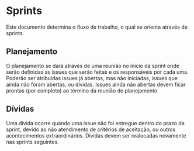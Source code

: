 # Sprints

Este documento determina o fluxo de trabalho, o qual se orienta através de sprints.

## Planejamento

O planejamento se dará através de uma reunião no início da sprint onde serão definidas as issues que serão feitas e os responsáveis por cada uma. Poderão ser atribuídas issues já abertas, mas não iniciadas, issues que ainda não foram abertas, ou dívidas. Issues ainda não abertas devem ficar prontas (por completo) ao término da reunião de planejamento

## Dívidas

Uma dívida ocorre quando uma issue não foi entregue dentro do prazo da sprint, devido ao não atendimento de critérios de aceitação, ou outros acontecimentos extraordinários. Dívidas devem ser realocadas novamente nas sprints seguintes.